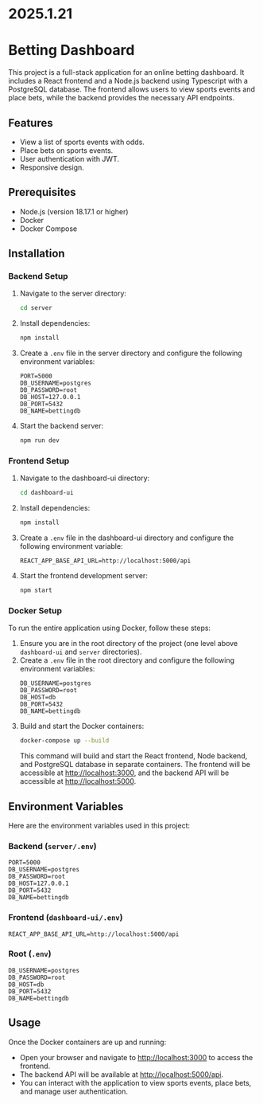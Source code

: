 # 2025.1.21
# Betting Dashboard

This project is a full-stack application for an online betting dashboard. It includes a React frontend and a Node.js backend using Typescript with a PostgreSQL database. The frontend allows users to view sports events and place bets, while the backend provides the necessary API endpoints.

## Features
- View a list of sports events with odds.
- Place bets on sports events.
- User authentication with JWT.
- Responsive design.

## Prerequisites
- Node.js (version 18.17.1 or higher)
- Docker
- Docker Compose

## Installation

### Backend Setup
1. Navigate to the server directory:
    ```bash
    cd server
    ```
2. Install dependencies:
    ```bash
    npm install
    ```
3. Create a `.env` file in the server directory and configure the following environment variables:
    ```env
    PORT=5000
    DB_USERNAME=postgres
    DB_PASSWORD=root
    DB_HOST=127.0.0.1
    DB_PORT=5432
    DB_NAME=bettingdb
    ```
4. Start the backend server:
    ```bash
    npm run dev
    ```

### Frontend Setup
1. Navigate to the dashboard-ui directory:
    ```bash
    cd dashboard-ui
    ```
2. Install dependencies:
    ```bash
    npm install
    ```
3. Create a `.env` file in the dashboard-ui directory and configure the following environment variable:
    ```env
    REACT_APP_BASE_API_URL=http://localhost:5000/api
    ```
4. Start the frontend development server:
    ```bash
    npm start
    ```

### Docker Setup
To run the entire application using Docker, follow these steps:

1. Ensure you are in the root directory of the project (one level above `dashboard-ui` and `server` directories).
2. Create a `.env` file in the root directory and configure the following environment variables:
    ```env
    DB_USERNAME=postgres
    DB_PASSWORD=root
    DB_HOST=db
    DB_PORT=5432
    DB_NAME=bettingdb
    ```
3. Build and start the Docker containers:
    ```bash
    docker-compose up --build
    ```
    This command will build and start the React frontend, Node backend, and PostgreSQL database in separate containers. The frontend will be accessible at [http://localhost:3000](http://localhost:3000), and the backend API will be accessible at [http://localhost:5000](http://localhost:5000).

## Environment Variables
Here are the environment variables used in this project:

### Backend (`server/.env`)
```env
PORT=5000
DB_USERNAME=postgres
DB_PASSWORD=root
DB_HOST=127.0.0.1
DB_PORT=5432
DB_NAME=bettingdb
```

### Frontend (`dashboard-ui/.env`)
```env
REACT_APP_BASE_API_URL=http://localhost:5000/api
```

### Root (`.env`)
```env
DB_USERNAME=postgres
DB_PASSWORD=root
DB_HOST=db
DB_PORT=5432
DB_NAME=bettingdb
```

## Usage
Once the Docker containers are up and running:

- Open your browser and navigate to [http://localhost:3000](http://localhost:3000) to access the frontend.
- The backend API will be available at [http://localhost:5000/api](http://localhost:5000/api).
- You can interact with the application to view sports events, place bets, and manage user authentication.
